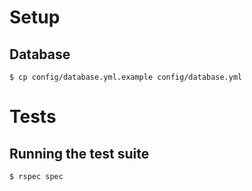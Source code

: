 # Setup
## Database
`$ cp config/database.yml.example config/database.yml`

# Tests
## Running the test suite
`$ rspec spec`
